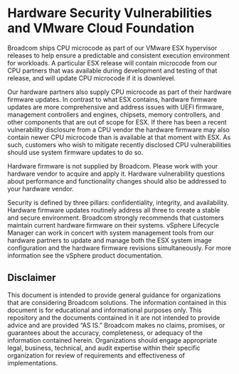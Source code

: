 # Hardware Security Vulnerabilities and VMware Cloud Foundation

Broadcom ships CPU microcode as part of our VMware ESX hypervisor releases to help ensure a predictable and consistent execution environment for workloads. A particular ESX release will contain microcode from our CPU partners that was available during development and testing of that release, and will update CPU microcode if it is downlevel.

Our hardware partners also supply CPU microcode as part of their hardware firmware updates. In contrast to what ESX contains, hardware firmware updates are more comprehensive and address issues with UEFI firmware, management controllers and engines, chipsets, memory controllers, and other components that are out of scope for ESX. If there has been a recent vulnerability disclosure from a CPU vendor the hardware firmware may also contain newer CPU microcode than is available at that moment with ESX. As such, customers who wish to mitigate recently disclosed CPU vulnerabilities should use system firmware updates to do so.

Hardware firmware is not supplied by Broadcom. Please work with your hardware vendor to acquire and apply it. Hardware vulnerability questions about performance and functionality changes should also be addressed to your hardware vendor.

Security is defined by three pillars: confidentiality, integrity, and availability. Hardware firmware updates routinely address all three to create a stable and secure environment. Broadcom strongly recommends that customers maintain current hardware firmware on their systems. vSphere Lifecycle Manager can work in concert with system management tools from our hardware partners to update and manage both the ESX system image configuration and the hardware firmware revisions simultaneously. For more information see the vSphere product documentation.

## Disclaimer

This document is intended to provide general guidance for organizations that are considering Broadcom solutions. The information contained in this document is for educational and informational purposes only. This  repository and the documents contained in it are not intended to provide advice and are provided “AS IS.” Broadcom makes no claims, promises, or guarantees about the accuracy, completeness, or adequacy of the information contained herein. Organizations should engage appropriate legal, business, technical, and audit expertise within their specific organization for review of requirements and effectiveness of implementations.